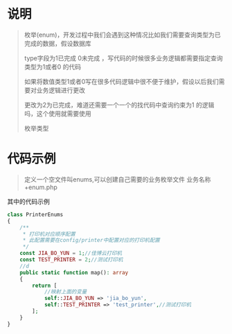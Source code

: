 # 说明

> 枚举(enum)，开发过程中我们会遇到这种情况比如我们需要查询类型为已完成的数据，假设数据库
>
> type字段为1已完成 0未完成 ，写代码的时候很多业务逻辑都需要指定查询类型为1或者0 的代码
>
> 如果将数值类型1或者0写在很多代码逻辑中很不便于维护，假设以后我们需要对业务逻辑进行更改
>
> 更改为2为已完成，难道还需要一个一个的找代码中查询约束为1 的逻辑吗，这个使用就需要使用
>
> 枚举类型





# 代码示例

> 定义一个空文件叫enums,可以创建自己需要的业务枚举文件 业务名称+enum.php

其中的代码示例

```php
class PrinterEnums
{
    /**
     * 打印机对应顺序配置
     * 此配置需要在config/printer中配置对应的打印机配置
     */
    const JIA_BO_YUN = 1;//佳博云打印机
    const TEST_PRINTER = 2;//测试打印机
    //d 
    public static function map(): array
    {
        return [
            //映射上面的变量
            self::JIA_BO_YUN => 'jia_bo_yun',
            self::TEST_PRINTER => 'test_printer',//测试打印机
        ];
    }
}
```

